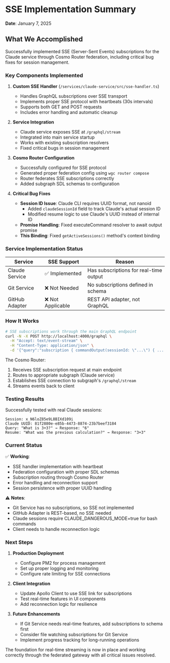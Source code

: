 # SSE Implementation Summary

**Date**: January 7, 2025

## What We Accomplished

Successfully implemented SSE (Server-Sent Events) subscriptions for the Claude service through Cosmo Router federation, including critical bug fixes for session management.

### Key Components Implemented

1. **Custom SSE Handler** (`/services/claude-service/src/sse-handler.ts`)
   - Handles GraphQL subscriptions over SSE transport
   - Implements proper SSE protocol with heartbeats (30s intervals)
   - Supports both GET and POST requests
   - Includes error handling and automatic cleanup

2. **Service Integration**
   - Claude service exposes SSE at `/graphql/stream`
   - Integrated into main service startup
   - Works with existing subscription resolvers
   - Fixed critical bugs in session management

3. **Cosmo Router Configuration**
   - Successfully configured for SSE protocol
   - Generated proper federation config using `wgc router compose`
   - Router federates SSE subscriptions correctly
   - Added subgraph SDL schemas to configuration

4. **Critical Bug Fixes**
   - **Session ID Issue**: Claude CLI requires UUID format, not nanoid
     - Added `claudeSessionId` field to track Claude's actual session ID
     - Modified resume logic to use Claude's UUID instead of internal ID
   - **Promise Handling**: Fixed executeCommand resolver to await output promise
   - **This Binding**: Fixed `getActiveSessions()` method's context binding

### Service Implementation Status

| Service | SSE Support | Reason |
|---------|------------|---------|
| Claude Service | ✅ Implemented | Has subscriptions for real-time output |
| Git Service | ❌ Not Needed | No subscriptions defined in schema |
| GitHub Adapter | ❌ Not Applicable | REST API adapter, not GraphQL |

### How It Works

```bash
# SSE subscriptions work through the main GraphQL endpoint
curl -N -X POST http://localhost:4000/graphql \
  -H "Accept: text/event-stream" \
  -H "Content-Type: application/json" \
  -d '{"query":"subscription { commandOutput(sessionId: \"...\") { ... } }"}'
```

The Cosmo Router:
1. Receives SSE subscription request at main endpoint
2. Routes to appropriate subgraph (Claude service)
3. Establishes SSE connection to subgraph's `/graphql/stream`
4. Streams events back to client

### Testing Results

Successfully tested with real Claude sessions:
```
Session: x_N6loZ85e9L8BIXd109i
Claude UUID: 81f2880e-e85b-4473-8874-23b7beef3184
Query: "What is 3+3?" → Response: "6"
Resume: "What was the previous calculation?" → Response: "3+3"
```

### Current Status

✅ **Working**:
- SSE handler implementation with heartbeat
- Federation configuration with proper SDL schemas
- Subscription routing through Cosmo Router
- Error handling and reconnection support
- Session persistence with proper UUID handling

⚠️ **Notes**:
- Git Service has no subscriptions, so SSE not implemented
- GitHub Adapter is REST-based, no SSE needed
- Claude sessions require CLAUDE_DANGEROUS_MODE=true for bash commands
- Client needs to handle reconnection logic

### Next Steps

1. **Production Deployment**
   - Configure PM2 for process management
   - Set up proper logging and monitoring
   - Configure rate limiting for SSE connections

2. **Client Integration**
   - Update Apollo Client to use SSE link for subscriptions
   - Test real-time features in UI components
   - Add reconnection logic for resilience

3. **Future Enhancements**
   - If Git Service needs real-time features, add subscriptions to schema first
   - Consider file watching subscriptions for Git Service
   - Implement progress tracking for long-running operations

The foundation for real-time streaming is now in place and working correctly through the federated gateway with all critical issues resolved.